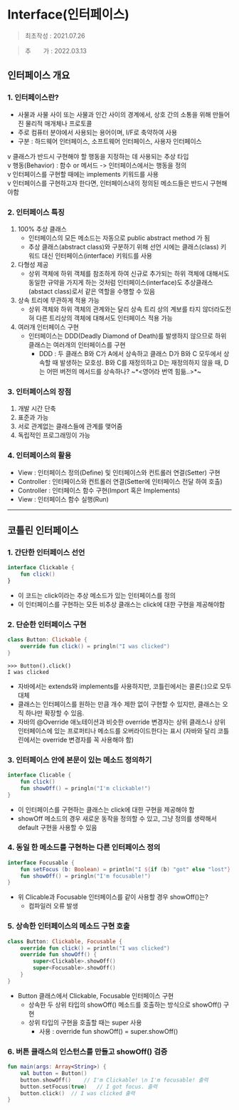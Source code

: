 # Interface(인터페이스)
> 최초작성 : 2021.07.26

> 추　　가 : 2022.03.13

## **인터페이스 개요**

### **1\. 인터페이스란?**

-   사물과 사물 사이 또는 사물과 인간 사이의 경계에서, 상호 간의 소통을 위해 만들어진 물리적 매개체나 프로토콜
-   주로 컴퓨터 분야에서 사용되는 용어이며, I/F로 축약하여 사용
-   구분 : 하드웨어 인터페이스, 소프트웨어 인터페이스, 사용자 인터페이스


v 클래스가 반드시 구현해야 할 행동을 지정하는 데 사용되는 추상 타입<br>
v 행동(Behavior) : 함수 or 메서드 -> 인터페이스에서는 행동을 정의<br>
v 인터페이스를 구현할 때에는 implements 키워드를 사용<br>
v 인터페이스를 구현하고자 한다면, 인터페이스내의 정의된 메소드들은 반드시 구현해야함

### **2\. 인터페이스 특징**

1.  100% 추상 클래스
    -   인터페이스의 모든 메소드는 자동으로 public abstract method 가 됨
    -   추상 클래스(abstract class)와 구분하기 위해 선언 시에는 클래스(class) 키워드 대신 인터페이스(interface) 키워드를 사용
2.  다형성 제공
    -   상위 객체에 하위 객체를 참조하게 하여 신규로 추가되는 하위 객체에 대해서도 동일한 규약을 가지게 하는 것처럼 인터페이스(interface)도 추상클래스(abstact class)로서 같은 역할을 수행할 수 있음
3.  상속 트리에 무관하게 적용 가능
    -   상위 객체와 하위 객체의 관계와는 달리 상속 트리 상의 계보를 타지 않더라도전혀 다른 트리상의 객체에 대해서도 인터페이스 적용 가능
4.  여러개 인터페이스 구현
    -   인터페이스는 DDD(Deadly Diamond of Death)를 발생하지 않으므로 하위 클래스는 여러개의 인터페이스를 구현
        -   DDD : 두 클래스 B와 C가 A에서 상속하고 클래스 D가 B와 C 모두에서 상속할 때 발생하는 모호성. B와 C를 재정의하고 D는 재정의하지 않을 때, D는 어떤 버전의 메서드를 상속하나? ~\*<영어라 번역 힘듦..>\*~

### **3\. 인터페이스의 장점**

1.  개발 시간 단축
2.  표준과 가능
3.  서로 관계없는 클래스들에 관계를 맺어줌
4.  독립적인 프로그래밍이 가능

### **4\. 인터페이스의 활용**

-   View : 인터페이스 정의(Define) 및 인터페이스와 컨트롤러 연결(Setter) 구현
-   Controller : 인터페이스와 컨트롤러 연결(Setter에 인터페이스 전달 하여 호출)
-   Controller : 인터페이스 함수 구현(Import 혹은 Implements)
-   View : 인터페이스 함수 실행(Run)

---

## **코틀린 인터페이스**

### **1\. 간단한 인터페이스 선언**

```kt
interface Clickable {
    fun click()
}
```

-   이 코드는 click이라는 추상 메소드가 있는 인터페이스를 정의
-   이 인터페이스를 구현하는 모든 비추상 클래스는 click에 대한 구현을 제공해야함

### **2\. 단순한 인터페이스 구현**

```kt
class Button: Clickable {
    override fun click() = pringln("I was clicked")
}
```

```
>>> Button().click()
I was clicked
```

-   자바에서는 extends와 implements를 사용하지만, 코틀린에서는 콜론(:)으로 모두 대체
-   클래스는 인터페이스를 원하는 만큼 개수 제한 없이 구현할 수 있지만, 클래스는 오직 하나만 확장할 수 있음.
-   자바의 @Override 애노테이션과 비슷한 override 변경자는 상위 클래스나 상위 인터페이스에 있는 프로퍼티나 메소드를 오버라이드한다는 표시 (자바와 달리 코틀린에서는 override 변경자를 꼭 사용해야 함)

### **3\. 인터페이스 안에 본문이 있는 메소드 정의하기**

```kt
interface Clicable {
    fun click()
    fun showOff() = pringln("I'm clickable!")
}
```

-   이 인터페이스를 구현하는 클래스는 click에 대한 구현을 제공해야 함
-   showOff 메소드의 경우 새로운 동작을 정의할 수 있고, 그냥 정의를 생략해서 default 구현을 사용할 수 있음

### **4\. 동일 한 메소드를 구현하는 다른 인터페이스 정의**

```kt
interface Focusable {
    fun setFocus (b: Boolean) = println("I ${if (b) "got" else "lost"} focus.")
    fun showOff() = pringln("I'm focusable!")
}
```

-   위 Clicable과 Focusable 인터페이스를 같이 사용할 경우 showOff()는?
    -   컴파일러 오류 발생

### **5\. 상속한 인터페이스의 메소드 구현 호출**

```kt
class Button: Clickable, Focusable {
    override fun click() = println("I was clicked")
    override fun showOff() {
        super<Clickable>.showOff()
        super<Focusable>.showOff()
    }
}
```

-   Button 클래스에서 Clickable, Focusable 인터페이스 구현
    -   상속한 두 상위 타입의 showOff() 메소드를 호출하는 방식으로 showOff() 구현
    -   상위 타입의 구현을 호출할 때는 super 사용
        -   사용 : override fun showOff() = super.showOff()

### **6\. 버튼 클래스의 인스턴스를 만들고 showOff() 검증**

```kt
fun main(args: Array<String>) {
    val button = Button()
    button.showOff()    // I'm Clickable! \n I'm focusable! 출력
    button.setFocus(true)   // I got focus. 출력
    button.click()  // I was clicked 출력
}
```